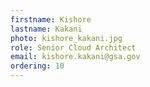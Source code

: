 ```yaml
---
firstname: Kishore
lastname: Kakani
photo: kishore_kakani.jpg
role: Senior Cloud Architect
email: kishore.kakani@gsa.gov
ordering: 10
---
```

